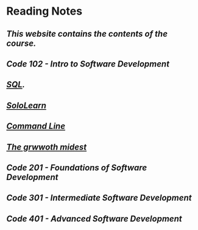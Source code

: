 # **Reading Notes**
## *This website contains the contents of the course.*
## *Code 102 - Intro to Software Development*
## *[SQL](https://github.com/hind-hb/reading-notes/blob/main/sql.md).*
## *[SoloLearn](https://github.com/hind-hb/reading-notes/blob/main/SoloLearn.md)*
## *[Command Line](https://github.com/hind-hb/reading-notes/blob/main/Command%20file.md)*
## *[The grwwoth midest](https://github.com/hind-hb/reading-notes/tree/main)*




## *Code 201 - Foundations of Software Development*

## *Code 301 - Intermediate Software Development*

## *Code 401 - Advanced Software Development*
